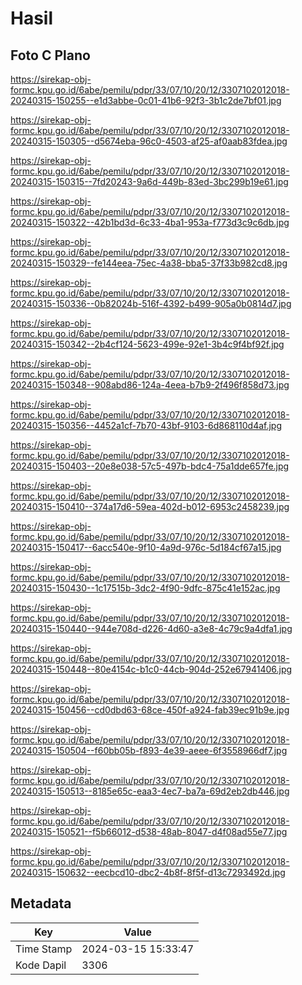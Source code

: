 # Hasil

## Foto C Plano

https://sirekap-obj-formc.kpu.go.id/6abe/pemilu/pdpr/33/07/10/20/12/3307102012018-20240315-150255--e1d3abbe-0c01-41b6-92f3-3b1c2de7bf01.jpg

https://sirekap-obj-formc.kpu.go.id/6abe/pemilu/pdpr/33/07/10/20/12/3307102012018-20240315-150305--d5674eba-96c0-4503-af25-af0aab83fdea.jpg

https://sirekap-obj-formc.kpu.go.id/6abe/pemilu/pdpr/33/07/10/20/12/3307102012018-20240315-150315--7fd20243-9a6d-449b-83ed-3bc299b19e61.jpg

https://sirekap-obj-formc.kpu.go.id/6abe/pemilu/pdpr/33/07/10/20/12/3307102012018-20240315-150322--42b1bd3d-6c33-4ba1-953a-f773d3c9c6db.jpg

https://sirekap-obj-formc.kpu.go.id/6abe/pemilu/pdpr/33/07/10/20/12/3307102012018-20240315-150329--fe144eea-75ec-4a38-bba5-37f33b982cd8.jpg

https://sirekap-obj-formc.kpu.go.id/6abe/pemilu/pdpr/33/07/10/20/12/3307102012018-20240315-150336--0b82024b-516f-4392-b499-905a0b0814d7.jpg

https://sirekap-obj-formc.kpu.go.id/6abe/pemilu/pdpr/33/07/10/20/12/3307102012018-20240315-150342--2b4cf124-5623-499e-92e1-3b4c9f4bf92f.jpg

https://sirekap-obj-formc.kpu.go.id/6abe/pemilu/pdpr/33/07/10/20/12/3307102012018-20240315-150348--908abd86-124a-4eea-b7b9-2f496f858d73.jpg

https://sirekap-obj-formc.kpu.go.id/6abe/pemilu/pdpr/33/07/10/20/12/3307102012018-20240315-150356--4452a1cf-7b70-43bf-9103-6d868110d4af.jpg

https://sirekap-obj-formc.kpu.go.id/6abe/pemilu/pdpr/33/07/10/20/12/3307102012018-20240315-150403--20e8e038-57c5-497b-bdc4-75a1dde657fe.jpg

https://sirekap-obj-formc.kpu.go.id/6abe/pemilu/pdpr/33/07/10/20/12/3307102012018-20240315-150410--374a17d6-59ea-402d-b012-6953c2458239.jpg

https://sirekap-obj-formc.kpu.go.id/6abe/pemilu/pdpr/33/07/10/20/12/3307102012018-20240315-150417--6acc540e-9f10-4a9d-976c-5d184cf67a15.jpg

https://sirekap-obj-formc.kpu.go.id/6abe/pemilu/pdpr/33/07/10/20/12/3307102012018-20240315-150430--1c17515b-3dc2-4f90-9dfc-875c41e152ac.jpg

https://sirekap-obj-formc.kpu.go.id/6abe/pemilu/pdpr/33/07/10/20/12/3307102012018-20240315-150440--944e708d-d226-4d60-a3e8-4c79c9a4dfa1.jpg

https://sirekap-obj-formc.kpu.go.id/6abe/pemilu/pdpr/33/07/10/20/12/3307102012018-20240315-150448--80e4154c-b1c0-44cb-904d-252e67941406.jpg

https://sirekap-obj-formc.kpu.go.id/6abe/pemilu/pdpr/33/07/10/20/12/3307102012018-20240315-150456--cd0dbd63-68ce-450f-a924-fab39ec91b9e.jpg

https://sirekap-obj-formc.kpu.go.id/6abe/pemilu/pdpr/33/07/10/20/12/3307102012018-20240315-150504--f60bb05b-f893-4e39-aeee-6f3558966df7.jpg

https://sirekap-obj-formc.kpu.go.id/6abe/pemilu/pdpr/33/07/10/20/12/3307102012018-20240315-150513--8185e65c-eaa3-4ec7-ba7a-69d2eb2db446.jpg

https://sirekap-obj-formc.kpu.go.id/6abe/pemilu/pdpr/33/07/10/20/12/3307102012018-20240315-150521--f5b66012-d538-48ab-8047-d4f08ad55e77.jpg

https://sirekap-obj-formc.kpu.go.id/6abe/pemilu/pdpr/33/07/10/20/12/3307102012018-20240315-150632--eecbcd10-dbc2-4b8f-8f5f-d13c7293492d.jpg


## Metadata

| Key        | Value               |
| ---------- | ------------------- |
| Time Stamp | 2024-03-15 15:33:47 |
| Kode Dapil | 3306                |



